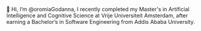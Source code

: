 👋 Hi, I’m @oromiaGodanna,  I recently completed my Master's in Artificial Intelligence and Cognitive Science at Vrije Universiteit Amsterdam, after earning a Bachelor’s in Software Engineering from Addis Ababa University. 
<!---
oromiaGodanna/oromiaGodanna is a ✨ special ✨ repository because its `README.md` (this file) appears on your GitHub profile.
You can click the Preview link to take a look at your changes.
--->
